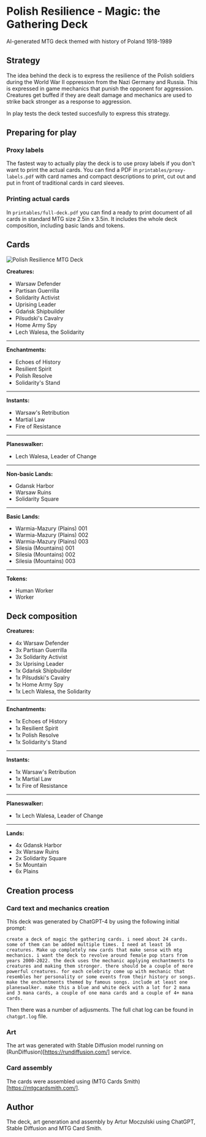 # Polish Resilience - Magic: the Gathering Deck

AI-generated MTG deck themed with history of Poland 1918-1989

## Strategy

The idea behind the deck is to express the resilience of the Polish soldiers during the World War II oppression from the Nazi Germany and Russia. This is expressed in game mechanics that punish the opponent for aggression. Creatures get buffed if they are dealt damage and mechanics are used to strike back stronger as a response to aggression.

In play tests the deck tested succesfully to express this strategy.

## Preparing for play

### Proxy labels

The fastest way to actually play the deck is to use proxy labels if you don't want to print the actual cards. You can find a PDF in `printables/proxy-labels.pdf` with card names and compact descriptions to print, cut out and put in front of traditional cards in card sleeves.

### Printing actual cards

In `printables/full-deck.pdf` you can find a ready to print document of all cards in standard MTG size 2.5in x 3.5in. It includes the whole deck composition, including basic lands and tokens.

## Cards

![Polish Resilience MTG Deck](https://github.com/ArturMoczulski/mtg-polish-resilience/blob/main/Deck%20Collage.png?raw=true)

**Creatures:**

- Warsaw Defender <img src="https://github.com/ArturMoczulski/mtg-polish-resilience/assets/2106631/60064b66-478e-4bde-82f0-e5fb8bf3641a" width="15" height="15"> <img src="https://github.com/ArturMoczulski/mtg-polish-resilience/assets/2106631/246ff955-69f1-4837-9816-c2a064c8bdbb" width="15" height="15">
- Partisan Guerrilla <img src="https://github.com/ArturMoczulski/mtg-polish-resilience/assets/2106631/6168fdfe-6c53-4977-ae36-e773c3e6d6af" width="15" height="15"> <img src="https://github.com/ArturMoczulski/mtg-polish-resilience/assets/2106631/246ff955-69f1-4837-9816-c2a064c8bdbb" width="15" height="15">
- Solidarity Activist <img src="https://github.com/ArturMoczulski/mtg-polish-resilience/assets/2106631/1a04442b-857a-4344-9322-d831cc0a17fa" width="15" height="15"> <img src="https://github.com/ArturMoczulski/mtg-polish-resilience/assets/2106631/246ff955-69f1-4837-9816-c2a064c8bdbb" width="15" height="15">
- Uprising Leader <img src="https://github.com/ArturMoczulski/mtg-polish-resilience/assets/2106631/6168fdfe-6c53-4977-ae36-e773c3e6d6af" width="15" height="15"> <img src="https://github.com/ArturMoczulski/mtg-polish-resilience/assets/2106631/60064b66-478e-4bde-82f0-e5fb8bf3641a" width="15" height="15">
- Gdańsk Shipbuilder <img src="https://github.com/ArturMoczulski/mtg-polish-resilience/assets/2106631/1a04442b-857a-4344-9322-d831cc0a17fa" width="15" height="15"> <img src="https://github.com/ArturMoczulski/mtg-polish-resilience/assets/2106631/60064b66-478e-4bde-82f0-e5fb8bf3641a" width="15" height="15">
- Pilsudski's Cavalry <img src="https://github.com/ArturMoczulski/mtg-polish-resilience/assets/2106631/20e4b2dd-ffac-4dff-acb7-f2936f80de89" width="15" height="15"> <img src="https://github.com/ArturMoczulski/mtg-polish-resilience/assets/2106631/60064b66-478e-4bde-82f0-e5fb8bf3641a" width="15" height="15">
- Home Army Spy <img src="https://github.com/ArturMoczulski/mtg-polish-resilience/assets/2106631/1a04442b-857a-4344-9322-d831cc0a17fa" width="15" height="15"> <img src="https://github.com/ArturMoczulski/mtg-polish-resilience/assets/2106631/246ff955-69f1-4837-9816-c2a064c8bdbb" width="15" height="15">
- Lech Walesa, the Solidarity <img src="https://github.com/ArturMoczulski/mtg-polish-resilience/assets/2106631/1a04442b-857a-4344-9322-d831cc0a17fa" width="15" height="15"> <img src="https://github.com/ArturMoczulski/mtg-polish-resilience/assets/2106631/60064b66-478e-4bde-82f0-e5fb8bf3641a" width="15" height="15"> <img src="https://github.com/ArturMoczulski/mtg-polish-resilience/assets/2106631/246ff955-69f1-4837-9816-c2a064c8bdbb" width="15" height="15">

---

**Enchantments:**

- Echoes of History <img src="https://github.com/ArturMoczulski/mtg-polish-resilience/assets/2106631/1a04442b-857a-4344-9322-d831cc0a17fa" width="15" height="15"> <img src="https://github.com/ArturMoczulski/mtg-polish-resilience/assets/2106631/246ff955-69f1-4837-9816-c2a064c8bdbb" width="15" height="15">
- Resilient Spirit <img src="https://github.com/ArturMoczulski/mtg-polish-resilience/assets/2106631/6168fdfe-6c53-4977-ae36-e773c3e6d6af" width="15" height="15"> <img src="https://github.com/ArturMoczulski/mtg-polish-resilience/assets/2106631/60064b66-478e-4bde-82f0-e5fb8bf3641a" width="15" height="15">
- Polish Resolve <img src="https://github.com/ArturMoczulski/mtg-polish-resilience/assets/2106631/1a04442b-857a-4344-9322-d831cc0a17fa" width="15" height="15"> <img src="https://github.com/ArturMoczulski/mtg-polish-resilience/assets/2106631/60064b66-478e-4bde-82f0-e5fb8bf3641a" width="15" height="15">
- Solidarity's Stand <img src="https://github.com/ArturMoczulski/mtg-polish-resilience/assets/2106631/20e4b2dd-ffac-4dff-acb7-f2936f80de89" width="15" height="15"> <img src="https://github.com/ArturMoczulski/mtg-polish-resilience/assets/2106631/246ff955-69f1-4837-9816-c2a064c8bdbb" width="15" height="15">

---

**Instants:**

- Warsaw's Retribution <img src="https://github.com/ArturMoczulski/mtg-polish-resilience/assets/2106631/6168fdfe-6c53-4977-ae36-e773c3e6d6af" width="15" height="15"> <img src="https://github.com/ArturMoczulski/mtg-polish-resilience/assets/2106631/246ff955-69f1-4837-9816-c2a064c8bdbb" width="15" height="15">
- Martial Law  <img src="https://github.com/ArturMoczulski/mtg-polish-resilience/assets/2106631/60064b66-478e-4bde-82f0-e5fb8bf3641a" width="15" height="15"> <img src="https://github.com/ArturMoczulski/mtg-polish-resilience/assets/2106631/246ff955-69f1-4837-9816-c2a064c8bdbb" width="15" height="15">
- Fire of Resistance <img src="https://github.com/ArturMoczulski/mtg-polish-resilience/assets/2106631/6168fdfe-6c53-4977-ae36-e773c3e6d6af" width="15" height="15"> <img src="https://github.com/ArturMoczulski/mtg-polish-resilience/assets/2106631/60064b66-478e-4bde-82f0-e5fb8bf3641a" width="15" height="15">

---

**Planeswalker:**

- Lech Walesa, Leader of Change <img src="https://github.com/ArturMoczulski/mtg-polish-resilience/assets/2106631/1a04442b-857a-4344-9322-d831cc0a17fa" width="15" height="15"> <img src="https://github.com/ArturMoczulski/mtg-polish-resilience/assets/2106631/60064b66-478e-4bde-82f0-e5fb8bf3641a" width="15" height="15"> <img src="https://github.com/ArturMoczulski/mtg-polish-resilience/assets/2106631/246ff955-69f1-4837-9816-c2a064c8bdbb" width="15" height="15">

---

**Non-basic Lands:**

- Gdansk Harbor
- Warsaw Ruins
- Solidarity Square

---

**Basic Lands:**

- Warmia-Mazury (Plains) 001
- Warmia-Mazury (Plains) 002
- Warmia-Mazury (Plains) 003
- Silesia (Mountains) 001
- Silesia (Mountains) 002
- Silesia (Mountains) 003

---

**Tokens:**

- Human Worker
- Worker

## Deck composition

**Creatures:**

- 4x Warsaw Defender  <img src="https://github.com/ArturMoczulski/mtg-polish-resilience/assets/2106631/60064b66-478e-4bde-82f0-e5fb8bf3641a" width="15" height="15"> <img src="https://github.com/ArturMoczulski/mtg-polish-resilience/assets/2106631/246ff955-69f1-4837-9816-c2a064c8bdbb" width="15" height="15">
- 3x Partisan Guerrilla <img src="https://github.com/ArturMoczulski/mtg-polish-resilience/assets/2106631/6168fdfe-6c53-4977-ae36-e773c3e6d6af" width="15" height="15"> <img src="https://github.com/ArturMoczulski/mtg-polish-resilience/assets/2106631/246ff955-69f1-4837-9816-c2a064c8bdbb" width="15" height="15">
- 3x Solidarity Activist <img src="https://github.com/ArturMoczulski/mtg-polish-resilience/assets/2106631/1a04442b-857a-4344-9322-d831cc0a17fa" width="15" height="15"> <img src="https://github.com/ArturMoczulski/mtg-polish-resilience/assets/2106631/246ff955-69f1-4837-9816-c2a064c8bdbb" width="15" height="15">
- 3x Uprising Leader <img src="https://github.com/ArturMoczulski/mtg-polish-resilience/assets/2106631/6168fdfe-6c53-4977-ae36-e773c3e6d6af" width="15" height="15"> <img src="https://github.com/ArturMoczulski/mtg-polish-resilience/assets/2106631/60064b66-478e-4bde-82f0-e5fb8bf3641a" width="15" height="15">
- 1x Gdańsk Shipbuilder <img src="https://github.com/ArturMoczulski/mtg-polish-resilience/assets/2106631/1a04442b-857a-4344-9322-d831cc0a17fa" width="15" height="15"> <img src="https://github.com/ArturMoczulski/mtg-polish-resilience/assets/2106631/60064b66-478e-4bde-82f0-e5fb8bf3641a" width="15" height="15">
- 1x Pilsudski's Cavalry <img src="https://github.com/ArturMoczulski/mtg-polish-resilience/assets/2106631/20e4b2dd-ffac-4dff-acb7-f2936f80de89" width="15" height="15"> <img src="https://github.com/ArturMoczulski/mtg-polish-resilience/assets/2106631/60064b66-478e-4bde-82f0-e5fb8bf3641a" width="15" height="15">
- 1x Home Army Spy <img src="https://github.com/ArturMoczulski/mtg-polish-resilience/assets/2106631/1a04442b-857a-4344-9322-d831cc0a17fa" width="15" height="15"> <img src="https://github.com/ArturMoczulski/mtg-polish-resilience/assets/2106631/246ff955-69f1-4837-9816-c2a064c8bdbb" width="15" height="15">
- 1x Lech Walesa, the Solidarity <img src="https://github.com/ArturMoczulski/mtg-polish-resilience/assets/2106631/1a04442b-857a-4344-9322-d831cc0a17fa" width="15" height="15"> <img src="https://github.com/ArturMoczulski/mtg-polish-resilience/assets/2106631/60064b66-478e-4bde-82f0-e5fb8bf3641a" width="15" height="15"> <img src="https://github.com/ArturMoczulski/mtg-polish-resilience/assets/2106631/246ff955-69f1-4837-9816-c2a064c8bdbb" width="15" height="15">

---

**Enchantments:**

- 1x Echoes of History <img src="https://github.com/ArturMoczulski/mtg-polish-resilience/assets/2106631/1a04442b-857a-4344-9322-d831cc0a17fa" width="15" height="15"> <img src="https://github.com/ArturMoczulski/mtg-polish-resilience/assets/2106631/246ff955-69f1-4837-9816-c2a064c8bdbb" width="15" height="15">
- 1x Resilient Spirit <img src="https://github.com/ArturMoczulski/mtg-polish-resilience/assets/2106631/6168fdfe-6c53-4977-ae36-e773c3e6d6af" width="15" height="15"> <img src="https://github.com/ArturMoczulski/mtg-polish-resilience/assets/2106631/60064b66-478e-4bde-82f0-e5fb8bf3641a" width="15" height="15">
- 1x Polish Resolve <img src="https://github.com/ArturMoczulski/mtg-polish-resilience/assets/2106631/1a04442b-857a-4344-9322-d831cc0a17fa" width="15" height="15"> <img src="https://github.com/ArturMoczulski/mtg-polish-resilience/assets/2106631/60064b66-478e-4bde-82f0-e5fb8bf3641a" width="15" height="15">
- 1x Solidarity's Stand <img src="https://github.com/ArturMoczulski/mtg-polish-resilience/assets/2106631/20e4b2dd-ffac-4dff-acb7-f2936f80de89" width="15" height="15"> <img src="https://github.com/ArturMoczulski/mtg-polish-resilience/assets/2106631/246ff955-69f1-4837-9816-c2a064c8bdbb" width="15" height="15">

---

**Instants:**

- 1x Warsaw's Retribution <img src="https://github.com/ArturMoczulski/mtg-polish-resilience/assets/2106631/6168fdfe-6c53-4977-ae36-e773c3e6d6af" width="15" height="15"> <img src="https://github.com/ArturMoczulski/mtg-polish-resilience/assets/2106631/246ff955-69f1-4837-9816-c2a064c8bdbb" width="15" height="15">
- 1x Martial Law  <img src="https://github.com/ArturMoczulski/mtg-polish-resilience/assets/2106631/60064b66-478e-4bde-82f0-e5fb8bf3641a" width="15" height="15"> <img src="https://github.com/ArturMoczulski/mtg-polish-resilience/assets/2106631/246ff955-69f1-4837-9816-c2a064c8bdbb" width="15" height="15">
- 1x Fire of Resistance <img src="https://github.com/ArturMoczulski/mtg-polish-resilience/assets/2106631/6168fdfe-6c53-4977-ae36-e773c3e6d6af" width="15" height="15"> <img src="https://github.com/ArturMoczulski/mtg-polish-resilience/assets/2106631/60064b66-478e-4bde-82f0-e5fb8bf3641a" width="15" height="15">

---

**Planeswalker:**

- 1x Lech Walesa, Leader of Change <img src="https://github.com/ArturMoczulski/mtg-polish-resilience/assets/2106631/1a04442b-857a-4344-9322-d831cc0a17fa" width="15" height="15"> <img src="https://github.com/ArturMoczulski/mtg-polish-resilience/assets/2106631/60064b66-478e-4bde-82f0-e5fb8bf3641a" width="15" height="15"> <img src="https://github.com/ArturMoczulski/mtg-polish-resilience/assets/2106631/246ff955-69f1-4837-9816-c2a064c8bdbb" width="15" height="15">

---

**Lands:**

- 4x Gdansk Harbor
- 3x Warsaw Ruins
- 2x Solidarity Square
- 5x Mountain
- 6x Plains

## Creation process

### Card text and mechanics creation

This deck was generated by ChatGPT-4 by using the following initial prompt:

```
create a deck of magic the gathering cards. i need about 24 cards. some of them can be added multiple times. I need at least 16 creatures. Make up completely new cards that make sense with mtg mechanics. i want the deck to revolve around female pop stars from years 2000-2022. the deck uses the mechanic applying enchantments to creatures and making them stronger. there should be a couple of more powerful creatures. for each celebrity come up with mechanic that resembles her personality or some events from their history or songs. make the enchantments themed by famous songs. include at least one planeswalker. make this a blue and white deck with a lot for 2 mana and 3 mana cards, a couple of one mana cards and a couple of 4+ mana cards.
```

Then there was a number of adjusments. The full chat log can be found in `chatgpt.log` file.

### Art

The art was generated with Stable Diffusion model running on (RunDiffusion)[https://rundiffusion.com/] service.

### Card assembly

The cards were assembled using (MTG Cards Smith)[https://mtgcardsmith.com/].

## Author

The deck, art generation and assembly by Artur Moczulski using ChatGPT, Stable Diffusion and MTG Card Smith.
